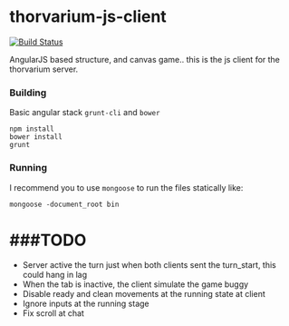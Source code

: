 # thorvarium-js-client

[![Build Status](https://travis-ci.org/ghophp/thorvarium-js-client.svg)](https://travis-ci.org/ghophp/thorvarium-js-client)

AngularJS based structure, and canvas game.. this is the js client for the thorvarium server.

### Building

Basic angular stack `grunt-cli` and `bower`

	npm install
	bower install
	grunt

### Running

I recommend you to use `mongoose` to run the files statically like:

	mongoose -document_root bin

###TODO
=======

* Server active the turn just when both clients sent the turn_start, this could hang in lag
* When the tab is inactive, the client simulate the game buggy
* Disable ready and clean movements at the running state at client
* Ignore inputs at the running stage
* Fix scroll at chat